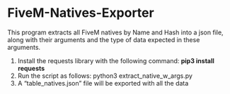 # FiveM-Natives-Exporter

This program extracts all FiveM natives by Name and Hash into a json file, along with their arguments and the type of data expected in these arguments.

1) Install the requests library with the following command: **pip3 install requests**
2) Run the script as follows: python3 extract_native_w_args.py
3) A “table_natives.json” file will be exported with all the data
